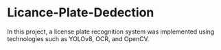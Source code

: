# Licance-Plate-Dedection
In this project, a license plate recognition system was implemented using technologies such as YOLOv8, OCR, and OpenCV.
